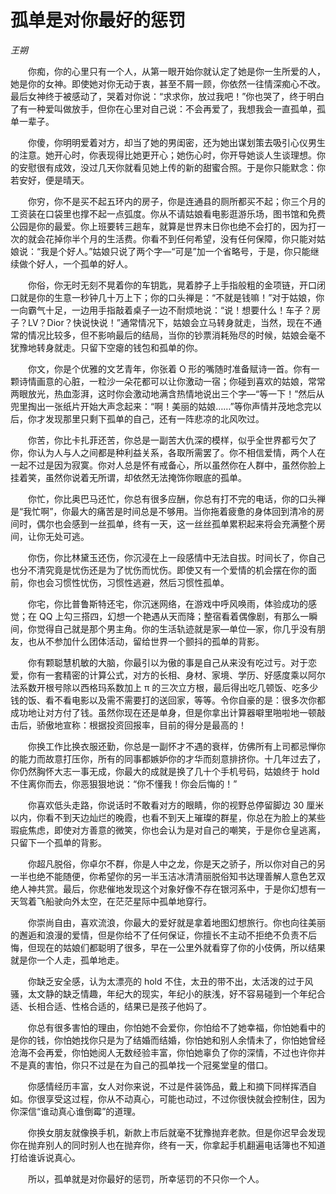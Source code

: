 # 孤单是对你最好的惩罚

*王朔*

　　你痴，你的心里只有一个人，从第一眼开始你就认定了她是你一生所爱的人，她是你的女神。即使她对你无动于衷，甚至不屑一顾，你依然一往情深痴心不改。最后女神终于被感动了，哭着对你说：“求求你，放过我吧！”你也哭了，终于明白了有一种爱叫做放手，但你在心里对自己说：不会再爱了，我想我会一直孤单，孤单一辈子。

　　你傻，你明明爱着对方，却当了她的男闺密，还为她出谋划策去吸引心仪男生的注意。她开心时，你表现得比她更开心；她伤心时，你开导她谈人生谈理想。你的安慰很有成效，没过几天你就看见她上传的新的甜蜜合照。于是你只能默念：你若安好，便是晴天。

　　你穷，你不是买不起五环内的房子，你是连通县的厕所都买不起；你三个月的工资装在口袋里也撑不起一点弧度。你从不请姑娘看电影逛游乐场，图书馆和免费公园是你的最爱。你上班要转三趟车，就算是世界末日你也绝不会打的，因为打一次的就会花掉你半个月的生活费。你看不到任何希望，没有任何保障，你只能对姑娘说：“我是个好人。”姑娘只说了两个字—“可是”加一个省略号，于是，你只能继续做个好人，一个孤单的好人。

　　你俗，你无时无刻不晃着你的车钥匙，晃着脖子上手指般粗的金项链，开口闭口就是你的生意一秒钟几十万上下；你的口头禅是：“不就是钱嘛！”对于姑娘，你一向霸气十足，一边用手指敲着桌子一边不耐烦地说：“说！想要什么！车子？房子？LV？Dior？快说快说！”通常情况下，姑娘会立马转身就走，当然，现在不通常的情况比较多，但不影响最后的结局，当你的钞票消耗殆尽的时候，姑娘会毫不犹豫地转身就走。只留下空瘪的钱包和孤单的你。

　　你文，你是个优雅的文艺青年，你张着 O 形的嘴随时准备赋诗一首。你有一颗诗情画意的心脏，一粒沙一朵花都可以让你激动一宿；你碰到喜欢的姑娘，常常两眼放光，热血澎湃，这时你会激动地满含热情地说出三个字—“等一下！”然后从兜里掏出一张纸片开始大声念起来：“啊！美丽的姑娘……”等你声情并茂地念完以后，你才发现那里只剩下孤单的自己，还有一阵悲凉的北风吹过。

　　你苦，你比卡扎菲还苦，你总是一副苦大仇深的模样，似乎全世界都亏欠了你，你认为人与人之间都是种利益关系，各取所需罢了。你不相信爱情，两个人在一起不过是因为寂寞。你对人总是怀有戒备心，所以虽然你在人群中，虽然你脸上挂着笑，虽然你说着无所谓，却依然无法掩饰你眼底的孤单。

　　你忙，你比奥巴马还忙，你总有很多应酬，你总有打不完的电话，你的口头禅是“我忙啊”，你最大的痛苦是时间总是不够用。当你拖着疲惫的身体回到清冷的房间时，偶尔也会感到一丝孤单，终有一天，这一丝丝孤单累积起来将会充满整个房间，让你无处可逃。

　　你伤，你比林黛玉还伤，你沉浸在上一段感情中无法自拔。时间长了，你自己也分不清究竟是忧伤还是为了忧伤而忧伤。即使又有一个爱情的机会摆在你的面前，你也会习惯性忧伤，习惯性逃避，然后习惯性孤单。

　　你宅，你比普鲁斯特还宅，你沉迷网络，在游戏中呼风唤雨，体验成功的感觉；在 QQ 上勾三搭四，幻想一个艳遇从天而降；整宿看着偶像剧，有那么一瞬间，你觉得自己就是那个男主角。你的生活轨迹就是家—单位—家，你几乎没有朋友，也从不参加什么团体活动，留给世界一个颤抖的孤单的背影。

　　你有颗聪慧机敏的大脑，你最引以为傲的事是自己从来没有吃过亏。对于恋爱，你有一套精密的计算公式，对方的长相、身材、家境、学历、好感度乘以阿尔法系数开根号除以西格玛系数加上 π 的三次立方根，最后得出吃几顿饭、吃多少钱的饭、看不看电影以及需不需要打的送回家，等等。令你自豪的是：很多次你都成功地让对方付了钱。虽然你现在还是单身，但是你拿出计算器噼里啪啦地一顿敲击后，骄傲地宣称：根据投资回报率，目前的得分是最高的！

　　你换工作比换衣服还勤，你总是一副怀才不遇的衰样，仿佛所有上司都忌惮你的能力而故意打压你，所有的同事都嫉妒你的才华而刻意排挤你。十几年过去了，你仍然胸怀大志一事无成，你最大的成就是换了几十个手机号码，姑娘终于 hold 不住离你而去，你恶狠狠地说：“你不懂我！你会后悔的！”

　　你喜欢低头走路，你说话时不敢看对方的眼睛，你的视野总停留脚边 30 厘米以内，你看不到天边灿烂的晚霞，也看不到天上璀璨的群星，你总在为脸上的某些瑕疵焦虑，即使对方善意的微笑，你也会认为是对自己的嘲笑，于是你仓皇逃离，只留下一个孤单的背影。

　　你超凡脱俗，你卓尔不群，你是人中之龙，你是天之骄子，所以你对自己的另一半也绝不能随便，你希望你的另一半玉洁冰清清丽脱俗知书达理善解人意色艺双绝人神共赏。最后，你悲催地发现这个对象好像不存在银河系中，于是你幻想有一天驾着飞船驶向外太空，在茫茫星际中孤单地穿行。

　　你崇尚自由，喜欢流浪，你最大的爱好就是拿着地图幻想旅行。你也向往美丽的邂逅和浪漫的爱情，但是你给不了任何保证，你擅长不主动不拒绝不负责不后悔，但现在的姑娘们都聪明了很多，早在一公里外就看穿了你的小伎俩，所以结果就是你一个人走，孤单地走。

　　你缺乏安全感，认为太漂亮的 hold 不住，太丑的带不出，太活泼的过于风骚，太文静的缺乏情趣，年纪大的现实，年纪小的肤浅，好不容易碰到一个年纪合适、长相合适、性格合适的，结果已是孩子他妈了。

　　你总有很多害怕的理由，你怕她不会爱你，你怕给不了她幸福，你怕她看中的是你的钱，你怕她找你只是为了结婚而结婚，你怕她和别人余情未了，你怕她曾经沧海不会再爱，你怕她阅人无数经验丰富，你怕她辜负了你的深情，不过也许你并不是真的害怕，你只不过是在为自己的孤单找一个冠冕堂皇的借口。

　　你感情经历丰富，女人对你来说，不过是件装饰品，戴上和摘下同样挥洒自如。你很享受这过程，你从不动真心，可能也动过，不过你很快就会控制住，因为你深信“谁动真心谁倒霉”的道理。

　　你换女朋友就像换手机，新款上市后就毫不犹豫抛弃老款。但是你迟早会发现你在抛弃别人的同时别人也在抛弃你，终有一天，你拿起手机翻遍电话簿也不知道打给谁诉说真心。

　　所以，孤单就是对你最好的惩罚，所幸惩罚的不只你一个人。
